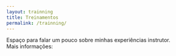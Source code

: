 ```yaml
---
layout: trainning
title: Treinamentos
permalink: /trainning/
---
```


Espaço para falar um pouco sobre minhas experiências instrutor.
<br />
Mais informações:
<span><a href="https://www.linkedin.com/in/antonio-lazaro-carvalho-borges-a78a1514/" target="_blank"><i class="fa fa-linkedin"></i></a></span>
